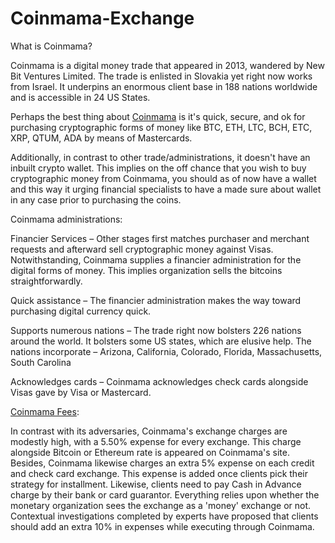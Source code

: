# Coinmama-Exchange

What is Coinmama?

Coinmama is a digital money trade that appeared in 2013, wandered by New Bit Ventures Limited. The trade is enlisted in Slovakia yet right now works from Israel. It underpins an enormous client base in 188 nations worldwide and is accessible in 24 US States. 

Perhaps the best thing about <a href="https://coinpedia.org/exchange/coinmama-exchange/">Coinmama</A> is it's quick, secure, and ok for purchasing cryptographic forms of money like BTC, ETH, LTC, BCH, ETC, XRP, QTUM, ADA by means of Mastercards. 

Additionally, in contrast to other trade/administrations, it doesn't have an inbuilt crypto wallet. This implies on the off chance that you wish to buy cryptographic money from Coinmama, you should as of now have a wallet and this way it urging financial specialists to have a made sure about wallet in any case prior to purchasing the coins. 

Coinmama administrations: 

Financier Services – Other stages first matches purchaser and merchant requests and afterward sell cryptographic money against Visas. Notwithstanding, Coinmama supplies a financier administration for the digital forms of money. This implies organization sells the bitcoins straightforwardly. 

Quick assistance – The financier administration makes the way toward purchasing digital currency quick. 

Supports numerous nations – The trade right now bolsters 226 nations around the world. It bolsters some US states, which are elusive help. The nations incorporate – Arizona, California, Colorado, Florida, Massachusetts, South Carolina 

Acknowledges cards – Coinmama acknowledges check cards alongside Visas gave by Visa or Mastercard.

<a href="https://coinpedia.org/exchange/coinmama-exchange/">Coinmama Fees</A>: 

In contrast with its adversaries, Coinmama's exchange charges are modestly high, with a 5.50% expense for every exchange. This charge alongside Bitcoin or Ethereum rate is appeared on Coinmama's site. Besides, Coinmama likewise charges an extra 5% expense on each credit and check card exchange. This expense is added once clients pick their strategy for installment. Likewise, clients need to pay Cash in Advance charge by their bank or card guarantor. Everything relies upon whether the monetary organization sees the exchange as a 'money' exchange or not. Contextual investigations completed by experts have proposed that clients should add an extra 10% in expenses while executing through Coinmama.
